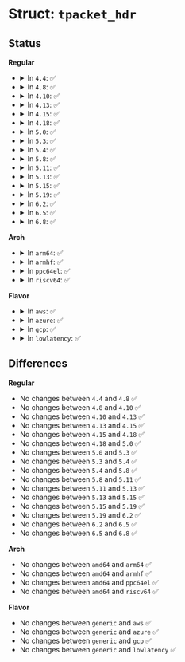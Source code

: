 # Struct: <code>tpacket_hdr</code>

## Status
<b>Regular</b>
<ul>
<li>
<details>
<summary>In <code>4.4</code>: ✅</summary>

```c
struct tpacket_hdr {
    long unsigned int tp_status;
    unsigned int tp_len;
    unsigned int tp_snaplen;
    short unsigned int tp_mac;
    short unsigned int tp_net;
    unsigned int tp_sec;
    unsigned int tp_usec;
};
```
</details>
</li>
<li>
<details>
<summary>In <code>4.8</code>: ✅</summary>

```c
struct tpacket_hdr {
    long unsigned int tp_status;
    unsigned int tp_len;
    unsigned int tp_snaplen;
    short unsigned int tp_mac;
    short unsigned int tp_net;
    unsigned int tp_sec;
    unsigned int tp_usec;
};
```
</details>
</li>
<li>
<details>
<summary>In <code>4.10</code>: ✅</summary>

```c
struct tpacket_hdr {
    long unsigned int tp_status;
    unsigned int tp_len;
    unsigned int tp_snaplen;
    short unsigned int tp_mac;
    short unsigned int tp_net;
    unsigned int tp_sec;
    unsigned int tp_usec;
};
```
</details>
</li>
<li>
<details>
<summary>In <code>4.13</code>: ✅</summary>

```c
struct tpacket_hdr {
    long unsigned int tp_status;
    unsigned int tp_len;
    unsigned int tp_snaplen;
    short unsigned int tp_mac;
    short unsigned int tp_net;
    unsigned int tp_sec;
    unsigned int tp_usec;
};
```
</details>
</li>
<li>
<details>
<summary>In <code>4.15</code>: ✅</summary>

```c
struct tpacket_hdr {
    long unsigned int tp_status;
    unsigned int tp_len;
    unsigned int tp_snaplen;
    short unsigned int tp_mac;
    short unsigned int tp_net;
    unsigned int tp_sec;
    unsigned int tp_usec;
};
```
</details>
</li>
<li>
<details>
<summary>In <code>4.18</code>: ✅</summary>

```c
struct tpacket_hdr {
    long unsigned int tp_status;
    unsigned int tp_len;
    unsigned int tp_snaplen;
    short unsigned int tp_mac;
    short unsigned int tp_net;
    unsigned int tp_sec;
    unsigned int tp_usec;
};
```
</details>
</li>
<li>
<details>
<summary>In <code>5.0</code>: ✅</summary>

```c
struct tpacket_hdr {
    long unsigned int tp_status;
    unsigned int tp_len;
    unsigned int tp_snaplen;
    short unsigned int tp_mac;
    short unsigned int tp_net;
    unsigned int tp_sec;
    unsigned int tp_usec;
};
```
</details>
</li>
<li>
<details>
<summary>In <code>5.3</code>: ✅</summary>

```c
struct tpacket_hdr {
    long unsigned int tp_status;
    unsigned int tp_len;
    unsigned int tp_snaplen;
    short unsigned int tp_mac;
    short unsigned int tp_net;
    unsigned int tp_sec;
    unsigned int tp_usec;
};
```
</details>
</li>
<li>
<details>
<summary>In <code>5.4</code>: ✅</summary>

```c
struct tpacket_hdr {
    long unsigned int tp_status;
    unsigned int tp_len;
    unsigned int tp_snaplen;
    short unsigned int tp_mac;
    short unsigned int tp_net;
    unsigned int tp_sec;
    unsigned int tp_usec;
};
```
</details>
</li>
<li>
<details>
<summary>In <code>5.8</code>: ✅</summary>

```c
struct tpacket_hdr {
    long unsigned int tp_status;
    unsigned int tp_len;
    unsigned int tp_snaplen;
    short unsigned int tp_mac;
    short unsigned int tp_net;
    unsigned int tp_sec;
    unsigned int tp_usec;
};
```
</details>
</li>
<li>
<details>
<summary>In <code>5.11</code>: ✅</summary>

```c
struct tpacket_hdr {
    long unsigned int tp_status;
    unsigned int tp_len;
    unsigned int tp_snaplen;
    short unsigned int tp_mac;
    short unsigned int tp_net;
    unsigned int tp_sec;
    unsigned int tp_usec;
};
```
</details>
</li>
<li>
<details>
<summary>In <code>5.13</code>: ✅</summary>

```c
struct tpacket_hdr {
    long unsigned int tp_status;
    unsigned int tp_len;
    unsigned int tp_snaplen;
    short unsigned int tp_mac;
    short unsigned int tp_net;
    unsigned int tp_sec;
    unsigned int tp_usec;
};
```
</details>
</li>
<li>
<details>
<summary>In <code>5.15</code>: ✅</summary>

```c
struct tpacket_hdr {
    long unsigned int tp_status;
    unsigned int tp_len;
    unsigned int tp_snaplen;
    short unsigned int tp_mac;
    short unsigned int tp_net;
    unsigned int tp_sec;
    unsigned int tp_usec;
};
```
</details>
</li>
<li>
<details>
<summary>In <code>5.19</code>: ✅</summary>

```c
struct tpacket_hdr {
    long unsigned int tp_status;
    unsigned int tp_len;
    unsigned int tp_snaplen;
    short unsigned int tp_mac;
    short unsigned int tp_net;
    unsigned int tp_sec;
    unsigned int tp_usec;
};
```
</details>
</li>
<li>
<details>
<summary>In <code>6.2</code>: ✅</summary>

```c
struct tpacket_hdr {
    long unsigned int tp_status;
    unsigned int tp_len;
    unsigned int tp_snaplen;
    short unsigned int tp_mac;
    short unsigned int tp_net;
    unsigned int tp_sec;
    unsigned int tp_usec;
};
```
</details>
</li>
<li>
<details>
<summary>In <code>6.5</code>: ✅</summary>

```c
struct tpacket_hdr {
    long unsigned int tp_status;
    unsigned int tp_len;
    unsigned int tp_snaplen;
    short unsigned int tp_mac;
    short unsigned int tp_net;
    unsigned int tp_sec;
    unsigned int tp_usec;
};
```
</details>
</li>
<li>
<details>
<summary>In <code>6.8</code>: ✅</summary>

```c
struct tpacket_hdr {
    long unsigned int tp_status;
    unsigned int tp_len;
    unsigned int tp_snaplen;
    short unsigned int tp_mac;
    short unsigned int tp_net;
    unsigned int tp_sec;
    unsigned int tp_usec;
};
```
</details>
</li>
</ul>
<b>Arch</b>
<ul>
<li>
<details>
<summary>In <code>arm64</code>: ✅</summary>

```c
struct tpacket_hdr {
    long unsigned int tp_status;
    unsigned int tp_len;
    unsigned int tp_snaplen;
    short unsigned int tp_mac;
    short unsigned int tp_net;
    unsigned int tp_sec;
    unsigned int tp_usec;
};
```
</details>
</li>
<li>
<details>
<summary>In <code>armhf</code>: ✅</summary>

```c
struct tpacket_hdr {
    long unsigned int tp_status;
    unsigned int tp_len;
    unsigned int tp_snaplen;
    short unsigned int tp_mac;
    short unsigned int tp_net;
    unsigned int tp_sec;
    unsigned int tp_usec;
};
```
</details>
</li>
<li>
<details>
<summary>In <code>ppc64el</code>: ✅</summary>

```c
struct tpacket_hdr {
    long unsigned int tp_status;
    unsigned int tp_len;
    unsigned int tp_snaplen;
    short unsigned int tp_mac;
    short unsigned int tp_net;
    unsigned int tp_sec;
    unsigned int tp_usec;
};
```
</details>
</li>
<li>
<details>
<summary>In <code>riscv64</code>: ✅</summary>

```c
struct tpacket_hdr {
    long unsigned int tp_status;
    unsigned int tp_len;
    unsigned int tp_snaplen;
    short unsigned int tp_mac;
    short unsigned int tp_net;
    unsigned int tp_sec;
    unsigned int tp_usec;
};
```
</details>
</li>
</ul>
<b>Flavor</b>
<ul>
<li>
<details>
<summary>In <code>aws</code>: ✅</summary>

```c
struct tpacket_hdr {
    long unsigned int tp_status;
    unsigned int tp_len;
    unsigned int tp_snaplen;
    short unsigned int tp_mac;
    short unsigned int tp_net;
    unsigned int tp_sec;
    unsigned int tp_usec;
};
```
</details>
</li>
<li>
<details>
<summary>In <code>azure</code>: ✅</summary>

```c
struct tpacket_hdr {
    long unsigned int tp_status;
    unsigned int tp_len;
    unsigned int tp_snaplen;
    short unsigned int tp_mac;
    short unsigned int tp_net;
    unsigned int tp_sec;
    unsigned int tp_usec;
};
```
</details>
</li>
<li>
<details>
<summary>In <code>gcp</code>: ✅</summary>

```c
struct tpacket_hdr {
    long unsigned int tp_status;
    unsigned int tp_len;
    unsigned int tp_snaplen;
    short unsigned int tp_mac;
    short unsigned int tp_net;
    unsigned int tp_sec;
    unsigned int tp_usec;
};
```
</details>
</li>
<li>
<details>
<summary>In <code>lowlatency</code>: ✅</summary>

```c
struct tpacket_hdr {
    long unsigned int tp_status;
    unsigned int tp_len;
    unsigned int tp_snaplen;
    short unsigned int tp_mac;
    short unsigned int tp_net;
    unsigned int tp_sec;
    unsigned int tp_usec;
};
```
</details>
</li>
</ul>

## Differences
<b>Regular</b>
<ul>
<li>
No changes between <code>4.4</code> and <code>4.8</code> ✅
</li>
<li>
No changes between <code>4.8</code> and <code>4.10</code> ✅
</li>
<li>
No changes between <code>4.10</code> and <code>4.13</code> ✅
</li>
<li>
No changes between <code>4.13</code> and <code>4.15</code> ✅
</li>
<li>
No changes between <code>4.15</code> and <code>4.18</code> ✅
</li>
<li>
No changes between <code>4.18</code> and <code>5.0</code> ✅
</li>
<li>
No changes between <code>5.0</code> and <code>5.3</code> ✅
</li>
<li>
No changes between <code>5.3</code> and <code>5.4</code> ✅
</li>
<li>
No changes between <code>5.4</code> and <code>5.8</code> ✅
</li>
<li>
No changes between <code>5.8</code> and <code>5.11</code> ✅
</li>
<li>
No changes between <code>5.11</code> and <code>5.13</code> ✅
</li>
<li>
No changes between <code>5.13</code> and <code>5.15</code> ✅
</li>
<li>
No changes between <code>5.15</code> and <code>5.19</code> ✅
</li>
<li>
No changes between <code>5.19</code> and <code>6.2</code> ✅
</li>
<li>
No changes between <code>6.2</code> and <code>6.5</code> ✅
</li>
<li>
No changes between <code>6.5</code> and <code>6.8</code> ✅
</li>
</ul>
<b>Arch</b>
<ul>
<li>
No changes between <code>amd64</code> and <code>arm64</code> ✅
</li>
<li>
No changes between <code>amd64</code> and <code>armhf</code> ✅
</li>
<li>
No changes between <code>amd64</code> and <code>ppc64el</code> ✅
</li>
<li>
No changes between <code>amd64</code> and <code>riscv64</code> ✅
</li>
</ul>
<b>Flavor</b>
<ul>
<li>
No changes between <code>generic</code> and <code>aws</code> ✅
</li>
<li>
No changes between <code>generic</code> and <code>azure</code> ✅
</li>
<li>
No changes between <code>generic</code> and <code>gcp</code> ✅
</li>
<li>
No changes between <code>generic</code> and <code>lowlatency</code> ✅
</li>
</ul>
